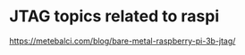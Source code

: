 JTAG topics related to raspi
============================


https://metebalci.com/blog/bare-metal-raspberry-pi-3b-jtag/
